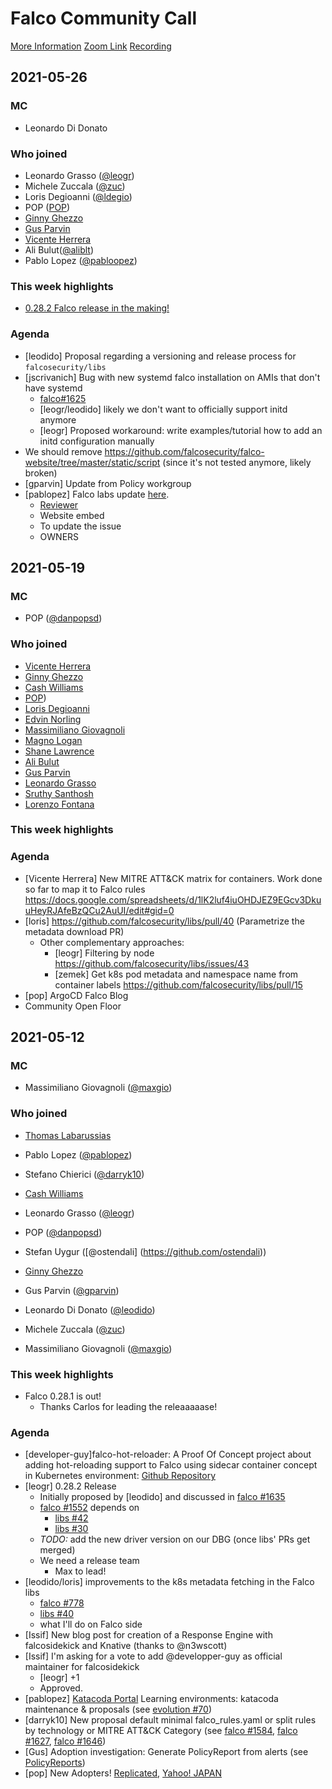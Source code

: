 
# Falco Community Call

[More Information](https://github.com/falcosecurity/community)
[Zoom Link](https://zoom.us/my/cncffalcoproject)
[Recording](https://)

## 2021-05-26

### MC

 - Leonardo Di Donato

### Who joined

- Leonardo Grasso ([@leogr](https://github.com/leogr))
- Michele Zuccala ([@zuc](https://github.com/zuc))
- Loris Degioanni ([@ldegio](https://github.com/ldegio))
- POP ([POP](https://github.com/danpopsd))
- [Ginny Ghezzo](https://github.com/gghezzo)
- [Gus Parvin](https://github.com/gparvin)
- [Vicente Herrera](https://github.com/vicenteherrera/)
- Ali Bulut([@aliblt](https://github.com/aliblt))
- Pablo Lopez ([@pabloopez](https://github.com/pabloopez/))

### This week highlights

- [0.28.2 Falco release in the making!](https://github.com/falcosecurity/falco/issues/1653)

### Agenda

- [leodido] Proposal regarding a versioning and release process for `falcosecurity/libs`
- [jscrivanich] Bug with new systemd falco installation on AMIs that don't have systemd
    - [falco#1625](https://github.com/falcosecurity/falco/issues/1625)
    - [leogr/leodido] likely we don't want to officially support initd anymore
    - [leogr] Proposed workaround: write examples/tutorial how to add an initd configuration manually
- We should remove https://github.com/falcosecurity/falco-website/tree/master/static/script (since it's not tested anymore, likely broken)
- [gparvin] Update from Policy workgroup
- [pablopez] Falco labs update [here](https://github.com/pabloopez/katacoda-scenarios). 
    - [Reviewer](https://github.com/pomyslowynick)
    - Website embed
    - To update the issue
    - OWNERS

## 2021-05-19

### MC

- POP ([@danpopsd](https://github.com/danpopsd))

### Who joined
- [Vicente Herrera](https://github.com/vicenteherrera/)
- [Ginny Ghezzo](https://github.com/gghezzo)
- [Cash Williams](https://github.com/cashwilliams)
- [POP](https://github.com/danpopsd))
- [Loris Degioanni](https://github.com/ldegio)
- [Edvin Norling](https://github.com/NissesSenap)
- [Massimiliano Giovagnoli](https://github.com/maxgio92)
- [Magno Logan](https://github.com/magnologan)
- [Shane Lawrence](https://github.com/shane-lawrence)
- [Ali Bulut](https://github.com/aliblt)
- [Gus Parvin](https://github.com/gparvin)
- [Leonardo Grasso](https://github.com/leogr)
- [Sruthy Santhosh](https://github.com/sruthy-santhosh)
- [Lorenzo Fontana](https://github.com/fntlnz)

### This week highlights


### Agenda

- [Vicente Herrera] New MITRE ATT&CK matrix for containers. Work done so far to map it to Falco rules https://docs.google.com/spreadsheets/d/1lK2luf4iuOHDJEZ9EGcv3DkuuHeyRJAfeBzQCu2AuUI/edit#gid=0 
- [loris] https://github.com/falcosecurity/libs/pull/40  (Parametrize the metadata download PR)
    - Other complementary approaches:
        - [leogr] Filtering by node https://github.com/falcosecurity/libs/issues/43
        - [zemek] Get k8s pod metadata and namespace name from container labels https://github.com/falcosecurity/libs/pull/15
- [pop] ArgoCD  Falco Blog 
- Community Open Floor


## 2021-05-12

### MC

- Massimiliano Giovagnoli ([@maxgio](https://github.com/maxgio92))

### Who joined

- [Thomas Labarussias](https://github.com/Issif)
- Pablo Lopez ([@pablopez](https://github.com/pabloopez))
- Stefano Chierici ([@darryk10](https://github.com/darryk10))
- [Cash Williams](https://github.com/cashwilliams)
- Leonardo Grasso ([@leogr](https://github.com/leogr))
- POP ([@danpopsd](https://github.com/danpopsd))
- Stefan Uygur ([@ostendali] (https://github.com/ostendali))

- [Ginny Ghezzo](https://github.com/gghezzo)
- Gus Parvin ([@gparvin](https://github.com/gparvin))
- Leonardo Di Donato ([@leodido](https://github.com/leodido))
- Michele Zuccala ([@zuc](https://github.com/zuc))
- Massimiliano Giovagnoli ([@maxgio](https://github.com/maxgio92))

### This week highlights

- Falco 0.28.1 is out!
    - Thanks Carlos for leading the releaaaaase!

### Agenda

- [developer-guy]falco-hot-reloader: A Proof Of Concept project about adding hot-reloading support to Falco using sidecar container concept in Kubernetes environment: [Github Repository](https://github.com/developer-guy/falco-hot-reload-with-sidecar)
- [leogr] 0.28.2 Release
    - Initially proposed by [leodido] and discussed in [falco #1635](https://github.com/falcosecurity/falco/issues/1635#issuecomment-833338118)
    - [falco #1552](https://github.com/falcosecurity/falco/pull/1552) depends on
        - [libs #42](https://github.com/falcosecurity/libs/pull/42)
        - [libs #30](https://github.com/falcosecurity/libs/pull/30)
    - *TODO:* add the new driver version on our DBG (once libs' PRs get merged)
    - We need a release team
        - Max to lead!
- [leodido/loris] improvements to the k8s metadata fetching in the Falco libs
    - [falco #778](https://github.com/falcosecurity/falco/issues/778)
    - [libs #40](https://github.com/falcosecurity/libs/pull/40)
    - what I'll do on Falco side
- [Issif] New blog post for creation of a Response Engine with falcosidekick and Knative (thanks to @n3wscott)
- [Issif] I'm asking for a vote to add @developper-guy as official maintainer for falcosidekick
    - [leogr] +1
    - Approved.
- [pablopez] [Katacoda Portal](https://www.katacoda.com/falco/courses/falco) Learning environments: katacoda maintenance & proposals (see [evolution #70](https://github.com/falcosecurity/evolution/issues/70))
- [darryk10] New proposal default minimal falco_rules.yaml or split rules by technology or MITRE ATT&CK Category (see [falco #1584](https://github.com/falcosecurity/falco/issues/1584), [falco #1627](https://github.com/falcosecurity/falco/issues/1627), [falco #1646](https://github.com/falcosecurity/falco/issues/1646))
- [Gus] Adoption investigation: Generate PolicyReport from alerts (see [PolicyReports](https://github.com/kubernetes-sigs/wg-policy-prototypes/tree/master/policy-report))
- [pop] New Adopters!  [Replicated](https://github.com/falcosecurity/falco/commit/601ec5cf856620dcea466725d9fafb0edcb5d829#diff-12e0a48d6c5f2a58f4caa284b0546243f1a5431590701dd26e9c4f94180127e6), [Yahoo! JAPAN](https://github.com/falcosecurity/falco/commit/0f36ff030e269008f99cd280a62d4dfbd58aadad#diff-12e0a48d6c5f2a58f4caa284b0546243f1a5431590701dd26e9c4f94180127e6)
